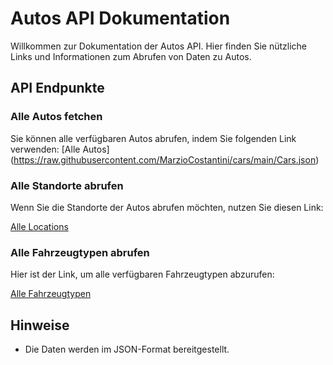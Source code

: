 # Autos API Dokumentation

Willkommen zur Dokumentation der Autos API. Hier finden Sie nützliche Links und Informationen zum Abrufen von Daten zu Autos.

## API Endpunkte

### Alle Autos fetchen

Sie können alle verfügbaren Autos abrufen, indem Sie folgenden Link verwenden:
[Alle Autos] (https://raw.githubusercontent.com/MarzioCostantini/cars/main/Cars.json)

### Alle Standorte abrufen

Wenn Sie die Standorte der Autos abrufen möchten, nutzen Sie diesen Link:

[Alle Locations](https://raw.githubusercontent.com/MarzioCostantini/cars/main/vehicleLocations.json)

### Alle Fahrzeugtypen abrufen

Hier ist der Link, um alle verfügbaren Fahrzeugtypen abzurufen:

[Alle Fahrzeugtypen](https://raw.githubusercontent.com/MarzioCostantini/cars/main/vehicleTypes.json)

## Hinweise

- Die Daten werden im JSON-Format bereitgestellt.
